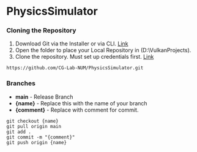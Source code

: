 # PhysicsSimulator

### Cloning the Repository
1. Download Git via the Installer or via CLI. [Link](https://git-scm.com/downloads)
2. Open the folder to place your Local Repository in (D:\VulkanProjects).
3. Clone the repository. Must set up credentials first. [Link](https://www.baeldung.com/ops/git-configure-credentials)

```
https://github.com/CG-Lab-NUM/PhysicsSimulator.git
```


### Branches
- **main** - Release Branch
- **{name}** - Replace this with the name of your branch
- **{comment}** - Replace with comment for commit.

```
git checkout {name}
git pull origin main
git add .
git commit -m "{comment}"
git push origin {name}
```
